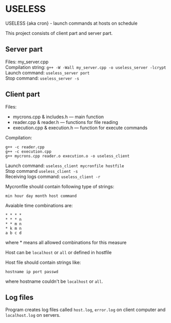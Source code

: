 # USELESS
USELESS {aka cron} - launch commands at hosts on schedule

This project consists of client part and server part.

## Server part

Files: my_server.cpp  
Compilation string: `g++ -W -Wall my_server.cpp -o useless_server -lcrypt`  
Launch command: `useless_server port`   
Stop command: `useless_server -s`  

## Client part

Files:  
- mycrons.cpp & includes.h — main function
- reader.cpp & reader.h — functions for file reading
- execution.cpp & execution.h — function for execute commands

Compilation:
```
g++ -c reader.cpp
g++ -c execution.cpp
g++ mycrons.cpp reader.o execution.o -o useless_client
```

Launch command: `useless_client mycronfile hostfile`  
Stop command `useless_client -s`  
Receiving logs command: `useless_client -r`

Mycronfile should contain following type of strings:
```
min hour day month host command
```
Avaiable time combinations are:
```
* * * *
* * * n
* * m n
* k m n
a b c d
```   
where \* means all allowed combinations for this measure

Host can be `localhost` or `all` or defined in hostfile

Host file should contain strings like:
```
hostname ip port passwd
```  
where hostname couldn't be `localhost` or `all`.

## Log files

Program  creates log files called `host.log`, `error.log` on client computer and `localhost.log` on servers.

